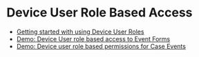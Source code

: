 # Device User Role Based Access 

- [Getting started with using Device User Roles](https://youtu.be/ntL-i8MVpew)
- [Demo: Device User role based access to Event Forms](https://youtu.be/T0GfYHw6t6k)
- [Demo: Device user role based permissions for Case Events](https://www.youtube.com/watch?v=5okk6XrrfaA&feature=youtu.be)



